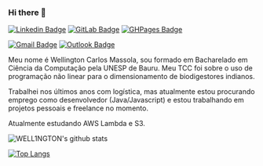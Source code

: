 ### Hi there 👋

[![Linkedin Badge](https://img.shields.io/badge/LinkedIn-blue?style=flat-square&logo=Linkedin&logoColor=white&link=https://www.linkedin.com/in/wellington-carlos-massola-2742b61b5/)](https://www.linkedin.com/in/wellington-carlos-massola-2742b61b5/)
[![GitLab Badge](https://img.shields.io/badge/GitLab-black?style=flat-square&logo=GitLab&logoColor=white&link=https://gitlab.com/WELL1NGTON)](https://gitlab.com/WELL1NGTON)
[![GHPages Badge](https://img.shields.io/badge/GitHub%20Pages-black?style=flat-square&logo=GitHub&logoColor=white&link=https://well1ngton.github.io/)](https://well1ngton.github.io/)

[![Gmail Badge](https://img.shields.io/badge/wellingtonmassola@gmail.com-red?style=flat-square&logo=Gmail&logoColor=white&link=mailto:wellingtonmassola@gmail.com)](mailto:wellingtonmassola@gmail.com)
[![Outlook Badge](https://img.shields.io/badge/wellingtonmassola@outlook.com-blue?style=flat-square&logo=Microsoft&logoColor=white&link=mailto:wellingtonmassola@outlook.com)](mailto:wellingtonmassola@outlook.com)

Meu nome é Wellington Carlos Massola, sou formado em Bacharelado em Ciência da Computação pela UNESP de Bauru. Meu TCC foi sobre o uso de programação não linear para o dimensionamento de biodigestores indianos.

Trabalhei nos últimos anos com logística, mas atualmente estou procurando emprego como desenvolvedor (Java/Javascript) e estou trabalhando em projetos pessoais e freelance no momento.

Atualmente estudando AWS Lambda e S3.

![WELL1NGTON's github stats](https://github-readme-stats.vercel.app/api?username=WELL1NGTON&show_icons=true&count_private=true&theme=dark)

[![Top Langs](https://github-readme-stats.vercel.app/api/top-langs/?username=WELL1NGTON)](https://github.com/WELL1NGTON/github-readme-stats&theme=dark)


<!--
**WELL1NGTON/WELL1NGTON** is a ✨ _special_ ✨ repository because its `README.md` (this file) appears on your GitHub profile.

Here are some ideas to get you started:

- 🔭 I’m currently working on ...
- 🌱 I’m currently learning ...
- 👯 I’m looking to collaborate on ...
- 🤔 I’m looking for help with ...
- 💬 Ask me about ...
- 📫 How to reach me: ...
- 😄 Pronouns: ...
- ⚡ Fun fact: ...
-->
